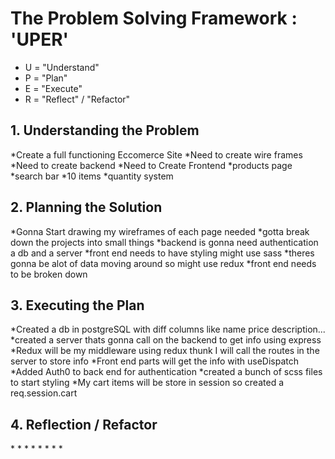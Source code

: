 <h1>The Problem Solving Framework : 'UPER'</h1>

* U = "Understand"
* P = "Plan"
* E = "Execute"
* R = "Reflect" / "Refactor"

<h2>1. Understanding the Problem</h2>
*Create a full functioning Eccomerce Site
*Need to create wire frames
*Need to create backend
*Need to Create Frontend
*products page
*search bar
*10 items
*quantity system
<h2>
    2. Planning the Solution
</h2>
*Gonna Start drawing my wireframes of each page needed
*gotta break down the projects into small things
*backend is gonna need authentication a db and a server
*front end needs to have styling might use sass
*theres gonna be alot of data moving around so might use redux
*front end needs to be broken down

<h2>
    3. Executing the Plan
</h2>
*Created a db in postgreSQL with diff columns like name price description...
*created a server thats gonna call on the backend to get info using express
*Redux will be my middleware using redux thunk I will call the routes in the server to store info
*Front end parts will get the info with useDispatch
*Added Auth0 to back end for authentication
*created a bunch of scss files to start styling 
*My cart items will be store in session so created a req.session.cart
<h2>
    4. Reflection / Refactor
</h2>
*
*
*
*
*
*
*
*